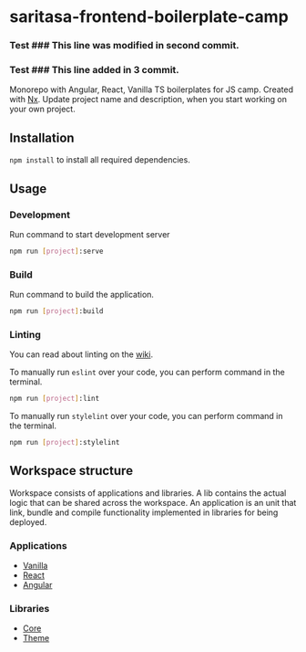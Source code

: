 # saritasa-frontend-boilerplate-camp

### Test ### This line was modified in second commit.
### Test ### This line added in 3 commit.

Monorepo with Angular, React, Vanilla TS boilerplates for JS camp. Created with [Nx](https://nx.dev/). Update project name and description, when you start working on your own project.

## Installation

`npm install` to install all required dependencies.

## Usage

### Development

Run command to start development server

```bash
npm run [project]:serve
```

### Build

Run command to build the application.

```bash
npm run [project]:build
```

### Linting

You can read about linting on the [wiki](https://wiki.saritasa.rocks/frontend/tools/linting/).

To manually run `eslint` over your code, you can perform command in the terminal.

```bash
npm run [project]:lint
```

To manually run `stylelint` over your code, you can perform command in the terminal.

```bash
npm run [project]:stylelint
```

## Workspace structure

Workspace consists of applications and libraries. A lib contains the actual logic that can be shared across the workspace. An application is an unit that link, bundle and compile functionality implemented in libraries for being deployed.

### Applications

- [Vanilla](apps/vanilla/README.md)
- [React](apps/react/README.md)
- [Angular](apps/angular/README.md)

### Libraries

- [Core](libs/core/README.md)
- [Theme](libs/theme/README.md)
